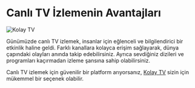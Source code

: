 # Canlı TV İzlemenin Avantajları

![Kolay TV](https://tv.kolaytv.org/images/kolaytv.png)

Günümüzde canlı TV izlemek, insanlar için eğlenceli ve bilgilendirici bir etkinlik haline geldi. Farklı kanallara kolayca erişim sağlayarak, dünya çapındaki olayları anında takip edebilirsiniz. Ayrıca sevdiğiniz dizileri ve programları kaçırmadan izleme şansına sahip olabilirsiniz.

Canlı TV izlemek için güvenilir bir platform arıyorsanız, [Kolay TV](https://tv.kolaytv.org) sizin için mükemmel bir seçenek olabilir.
